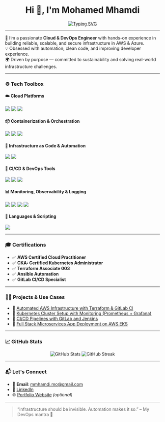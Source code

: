 <h1 align="center">Hi 👋, I'm Mohamed Mhamdi</h1>
<p align="center">
  <a href="https://git.io/typing-svg"><img src="https://readme-typing-svg.demolab.com?font=Fira+Code&pause=1000&width=435&lines=Cloud+engineer++%7C+DevOps+engineer+" alt="Typing SVG" /></a>
</p>

---

🔭 I’m a passionate **Cloud & DevOps Engineer** with hands-on experience in building reliable, scalable, and secure infrastructure in AWS & Azure.  
💡 Obsessed with automation, clean code, and improving developer experience.  
🌍 Driven by purpose — committed to sustainability and solving real-world infrastructure challenges.  

---

### ⚙️ Tech Toolbox 

#### ☁️ Cloud Platforms
<p>
  <img src="https://img.shields.io/badge/AWS-232F3E?style=for-the-badge&logo=amazon-aws&logoColor=white"/>
  <img src="https://img.shields.io/badge/Azure-0078D4?style=for-the-badge&logo=microsoft-azure&logoColor=white"/>
  <img src="https://img.shields.io/badge/OpenStack-EA1B22?style=for-the-badge&logo=openstack&logoColor=white"/>
</p>

#### 📦 Containerization & Orchestration
<p>
  <img src="https://img.shields.io/badge/Kubernetes-326CE5?style=for-the-badge&logo=kubernetes&logoColor=white"/>
  <img src="https://img.shields.io/badge/Docker-2496ED?style=for-the-badge&logo=docker&logoColor=white"/>
  <img src="https://img.shields.io/badge/Helm-0F1689?style=for-the-badge&logo=helm&logoColor=white"/>
</p>

#### 🔧 Infrastructure as Code & Automation
<p>
  <img src="https://img.shields.io/badge/Terraform-623CE4?style=for-the-badge&logo=terraform&logoColor=white"/>
  <img src="https://img.shields.io/badge/Ansible-EE0000?style=for-the-badge&logo=ansible&logoColor=white"/>
</p>

#### 🔁 CI/CD & DevOps Tools
<p>
  <img src="https://img.shields.io/badge/GitLab_CI-FC6D26?style=for-the-badge&logo=gitlab&logoColor=white"/>
  <img src="https://img.shields.io/badge/Jenkins-D24939?style=for-the-badge&logo=jenkins&logoColor=white"/>
  <img src="https://img.shields.io/badge/ArgoCD-0063F7?style=for-the-badge&logo=argo&logoColor=white"/>
</p>

#### 📊 Monitoring, Observability & Logging
<p>
  <img src="https://img.shields.io/badge/Prometheus-E6522C?style=for-the-badge&logo=prometheus&logoColor=white"/>
  <img src="https://img.shields.io/badge/Grafana-F46800?style=for-the-badge&logo=grafana&logoColor=white"/>
  <img src="https://img.shields.io/badge/OpenTelemetry-000000?style=for-the-badge&logo=opentelemetry&logoColor=white"/>
  <img src="https://img.shields.io/badge/ELK-005571?style=for-the-badge&logo=elasticstack&logoColor=white"/>
</p>

#### 🐍 Languages & Scripting
<p>
  <img src="https://img.shields.io/badge/Bash-121011?style=for-the-badge&logo=gnu-bash&logoColor=white"/>
</p>

---

### 🎓 Certifications
- ✅ **AWS Certified Cloud Practitioner**
- ✅ **CKA: Certified Kubernetes Administrator**
- ✅ **Terraform Associate 003**
- ✅ **Ansible Automation**
- ✅ **GitLab CI/CD Specialist**

---

### 🧑‍💻 Projects & Use Cases
- 🔗 [Automated AWS Infrastructure with Terraform & GitLab CI](https://github.com/mmhamdi/aws-terraform-gitlab)
- 🔗 [Kubernetes Cluster Setup with Monitoring (Prometheus + Grafana)](https://github.com/mmhamdi/k8s-observability)
- 🔗 [CI/CD Pipelines with GitLab and Jenkins](https://github.com/mmhamdi/devops-pipeline-examples)
- 🔗 [Full Stack Microservices App Deployment on AWS EKS](https://github.com/mmhamdi/fullstack-k8s)

---

### 📈 GitHub Stats
<p align="center">
  <img src="https://github-readme-stats.vercel.app/api?username=mmhamdi&show_icons=true&theme=tokyonight&count_private=true" alt="GitHub Stats" />
  <img src="https://github-readme-streak-stats.herokuapp.com/?user=mmhamdi&theme=tokyonight" alt="GitHub Streak" />
</p>

---

### 📬 Let's Connect
- 📧 **Email**: mmhamdi.mo@gmail.com  
- 🔗 [LinkedIn](https://linkedin.com/in/mhamdi-mohamed)  
- 🌐 [Portfolio Website](#) *(optional)*

---

> “Infrastructure should be invisible. Automation makes it so.” – My DevOps mantra 🚀
